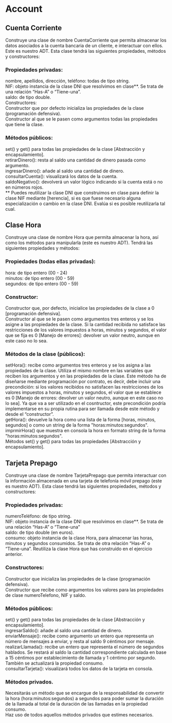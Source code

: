 # Account

## Cuenta Corriente
Construye una clase de nombre CuentaCorriente que permita almacenar los datos asociados a la cuenta bancaria de un cliente, e interactuar con ellos. Este es nuestro ADT.
Esta clase tendrá las siguientes propiedades, métodos y constructores:
### Propiedades privadas: 
nombre, apellidos, dirección, teléfono: todas de tipo string.  
NIF: objeto instancia de la clase DNI que resolvimos en clase**. Se trata de una relación “Has-A” o “Tiene-una”.  
saldo: de tipo double.  
Constructores:  
Constructor que por defecto inicializa las propiedades de la clase (programación defensiva).  
Constructor al que se le pasen como argumentos todas las propiedades que tiene la clase.  
### Métodos públicos: 
set() y get() para todas las propiedades de la clase [Abstracción y encapsulamiento].  
retirarDinero(): resta al saldo una cantidad de dinero pasada como argumento.  
ingresarDinero(): añade al saldo una cantidad de dinero.  
consultarCuenta(): visualizará los datos de la cuenta.  
saldoNegativo(): devolverá un valor lógico indicando si la cuenta está o no en números rojos.  
** Puedes reutilizar la clase DNI que construimos en clase para definir la clase NIF mediante [herencia], si es que fuese necesario alguna especialización o cambio en la clase DNI. Evalúa si es posible reutilizarla tal cual.  

## Clase Hora
Construye una clase de nombre Hora que permita almacenar la hora, así como los métodos para manipularla (este es nuestro ADT). Tendrá las siguientes propiedades y métodos:
### Propiedades (todas ellas privadas):
hora: de tipo entero (00 - 24)    
minutos: de tipo entero (00 - 59)  
segundos: de tipo entero (00 - 59)  
### Constructor:
Constructor que, por defecto, inicialice las propiedades de la clase a 0 [programación defensiva].  
Constructor al que se le pasen como argumentos tres enteros y se los asigne a las propiedades de la clase. Si la cantidad recibida no satisface las restricciones de los valores impuestos a horas, minutos y segundos, el valor que se fija es 0 [Manejo de errores]: devolver un valor neutro, aunque en este caso no lo sea.
### Métodos de la clase (públicos):
setHora(): recibe como argumentos tres enteros y se los asigna a las propiedades de la clase. Utiliza el mismo nombre en las variables que reciben los argumentos y en las propiedades de la clase. Este método ha de diseñarse mediante programación por contrato, es decir, debe incluir una precondición: si los valores recibidos no satisfacen las restricciones de los valores impuestos a horas, minutos y segundos, el valor que se establece es 0 [Manejo de errores: devolver un valor neutro, aunque en este caso no lo sea]. Ya que va a ser utilizado en el cosntructor, este precondición podría implementarse en su propia rutina para ser llamada desde este método y desde el “constructor”.  
getHora(): devuelve la hora como una lista de la forma [horas, minutos, segundos] o como un string de la forma "horas:minutos:segundos".  
imprmirHora() que muestra en consola la hora en formato string de la forma "horas:minutos:segundos".  
Métodos set() y get() para todas las propiedades [Abstracción y encapsulamiento].

## Tarjeta Prepago
Construye una clase de nombre TarjetaPrepago que permita interactuar con la información almacenada en una tarjeta de telefonía móvil prepago (este es nuestro ADT).
Esta clase tendrá las siguientes propiedades, métodos y constructores:
### Propiedades privadas:
numeroTeléfono: de tipo string.  
NIF: objeto instancia de la clase DNI que resolvimos en clase**. Se trata de una relación “Has-A” o “Tiene-una”    
saldo: de tipo double (en euros).    
consumo: objeto instancia de la clase Hora, para almacenar las horas, minutos y segundos consumidos. Se trata de otra relación “Has-A” o “Tiene-una”. Reutiliza la clase Hora que has construído en el ejercicio anterior.
### Constructores:
Constructor que inicializa las propiedades de la clase (programación defensiva).  
Constructor que recibe como argumentos los valores para las propiedades de clase numeroTelefono, NIF y saldo.  
### Métodos públicos:
set() y get() para todas las propiedades de la clase [Abstracción y encapsulamiento].  
ingresarSaldo(): añade al saldo una cantidad de dinero.  
enviarMensaje(): recibe como argumento un entero que representa un número de mensajes a enviar, y resta al saldo 9 céntimos por mensaje.  
realizarLlamada(): recibe un entero que representa el número de segundos hablados. Se restará al saldo la cantidad correspondiente calculada en base a 15 céntimos por establecimiento de llamada y 1 céntimo por segundo. También se actualizará la propiedad consumo.  
consultarTarjeta(): visualizará todos los datos de la tarjeta en consola.  
### Métodos privados.  
Necesitarás un método que se encargue de la responsabilidad de convertir la hora (hora:minutos:segundos) a segundos para poder sumar la duración de la llamada al total de la duración de las llamadas en la propiedad consumo.  
Haz uso de todos aquellos métodos privados que estimes necesarios.
